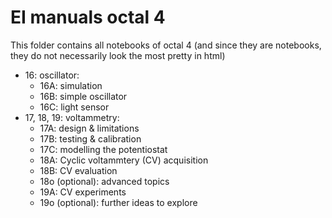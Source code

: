 # EI manuals octal 4
This folder contains all notebooks of octal 4 (and since they are notebooks, they do not necessarily look the most pretty in html)

- 16: oscillator:
    - 16A: simulation
    - 16B: simple oscillator
    - 16C: light sensor
- 17, 18, 19: voltammetry:
    - 17A: design & limitations
    - 17B: testing & calibration
    - 17C: modelling the potentiostat
    - 18A: Cyclic voltammtery (CV) acquisition
    - 18B: CV evaluation
    - 18o (optional): advanced topics
    - 19A: CV experiments
    - 19o (optional): further ideas to explore
